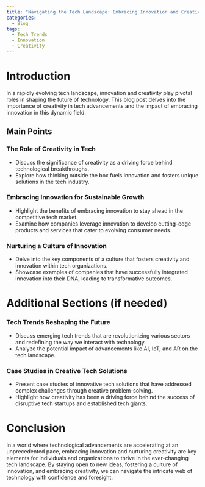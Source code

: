 ```yaml
---
title: "Navigating the Tech Landscape: Embracing Innovation and Creativity"
categories:
  - Blog
tags:
  - Tech Trends
  - Innovation
  - Creativity
---
```


# Introduction
In a rapidly evolving tech landscape, innovation and creativity play pivotal roles in shaping the future of technology. This blog post delves into the importance of creativity in tech advancements and the impact of embracing innovation in this dynamic field.

## Main Points
### The Role of Creativity in Tech
- Discuss the significance of creativity as a driving force behind technological breakthroughs.
- Explore how thinking outside the box fuels innovation and fosters unique solutions in the tech industry.

### Embracing Innovation for Sustainable Growth
- Highlight the benefits of embracing innovation to stay ahead in the competitive tech market.
- Examine how companies leverage innovation to develop cutting-edge products and services that cater to evolving consumer needs.

### Nurturing a Culture of Innovation
- Delve into the key components of a culture that fosters creativity and innovation within tech organizations.
- Showcase examples of companies that have successfully integrated innovation into their DNA, leading to transformative outcomes.

# Additional Sections (if needed)
### Tech Trends Reshaping the Future
- Discuss emerging tech trends that are revolutionizing various sectors and redefining the way we interact with technology.
- Analyze the potential impact of advancements like AI, IoT, and AR on the tech landscape.

### Case Studies in Creative Tech Solutions
- Present case studies of innovative tech solutions that have addressed complex challenges through creative problem-solving.
- Highlight how creativity has been a driving force behind the success of disruptive tech startups and established tech giants.

# Conclusion
In a world where technological advancements are accelerating at an unprecedented pace, embracing innovation and nurturing creativity are key elements for individuals and organizations to thrive in the ever-changing tech landscape. By staying open to new ideas, fostering a culture of innovation, and embracing creativity, we can navigate the intricate web of technology with confidence and foresight.
